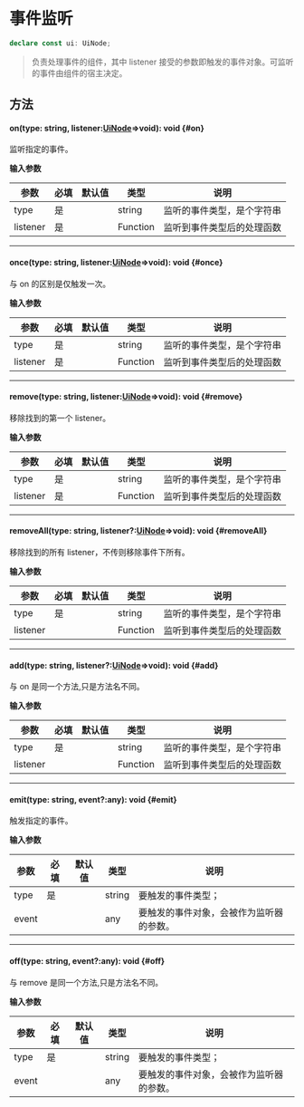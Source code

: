 <script setup>
import '/style.css'
</script>

# 事件监听

```typescript
declare const ui: UiNode;
```

> 负责处理事件的组件，其中 listener 接受的参数即触发的事件对象。可监听的事件由组件的宿主决定。

## 方法

#### <font id="API" />on(<font id="Type">type: string, listener:[UiNode](/ClientUI/UiNode)=>void</font>)<font id="Type">: void</font> {#on}

监听指定的事件。

**输入参数**

| **参数** | **必填** | **默认值** | **类型** | **说明**                   |
| -------- | -------- | ---------- | -------- | -------------------------- |
| type     | 是       |            | string   | 监听的事件类型，是个字符串 |
| listener | 是       |            | Function | 监听到事件类型后的处理函数 |

---

#### <font id="API" />once(<font id="Type">type: string, listener:[UiNode](/ClientUI/UiNode)=>void</font>)<font id="Type">: void</font> {#once}

与 on 的区别是仅触发一次。

**输入参数**

| **参数** | **必填** | **默认值** | **类型** | **说明**                   |
| -------- | -------- | ---------- | -------- | -------------------------- |
| type     | 是       |            | string   | 监听的事件类型，是个字符串 |
| listener | 是       |            | Function | 监听到事件类型后的处理函数 |

---

#### <font id="API" />remove(<font id="Type">type: string, listener:[UiNode](/ClientUI/UiNode)=>void</font>)<font id="Type">: void</font> {#remove}

移除找到的第一个 listener。

**输入参数**

| **参数** | **必填** | **默认值** | **类型** | **说明**                   |
| -------- | -------- | ---------- | -------- | -------------------------- |
| type     | 是       |            | string   | 监听的事件类型，是个字符串 |
| listener | 是       |            | Function | 监听到事件类型后的处理函数 |

---

#### <font id="API" />removeAll(<font id="Type">type: string, listener?:[UiNode](/ClientUI/UiNode)=>void</font>)<font id="Type">: void</font> {#removeAll}

移除找到的所有 listener，不传则移除事件下所有。

**输入参数**

| **参数** | **必填** | **默认值** | **类型** | **说明**                   |
| -------- | -------- | ---------- | -------- | -------------------------- |
| type     | 是       |            | string   | 监听的事件类型，是个字符串 |
| listener |          |            | Function | 监听到事件类型后的处理函数 |

---

#### <font id="API" />add(<font id="Type">type: string, listener?:[UiNode](/ClientUI/UiNode)=>void</font>)<font id="Type">: void</font> {#add}

与 on 是同一个方法,只是方法名不同。

**输入参数**

| **参数** | **必填** | **默认值** | **类型** | **说明**                   |
| -------- | -------- | ---------- | -------- | -------------------------- |
| type     | 是       |            | string   | 监听的事件类型，是个字符串 |
| listener |          |            | Function | 监听到事件类型后的处理函数 |

---

#### <font id="API" />emit(<font id="Type">type: string, event?:any</font>)<font id="Type">: void</font> {#emit}

触发指定的事件。

**输入参数**

| **参数** | **必填** | **默认值** | **类型** | **说明**                                 |
| -------- | -------- | ---------- | -------- | ---------------------------------------- |
| type     | 是       |            | string   | 要触发的事件类型；                       |
| event    |          |            | any      | 要触发的事件对象，会被作为监听器的参数。 |

---

#### <font id="API" />off(<font id="Type">type: string, event?:any</font>)<font id="Type">: void</font> {#off}

与 remove 是同一个方法,只是方法名不同。

**输入参数**

| **参数** | **必填** | **默认值** | **类型** | **说明**                                 |
| -------- | -------- | ---------- | -------- | ---------------------------------------- |
| type     | 是       |            | string   | 要触发的事件类型；                       |
| event    |          |            | any      | 要触发的事件对象，会被作为监听器的参数。 |
